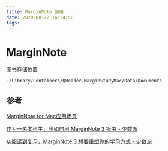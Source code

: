 ```yaml
---
title: MarginNote 使用
date: 2020-08-27 16:54:56
tags:
---
```


# MarginNote



<!--more-->

图书存储位置

```
~/Library/Containers/QReader.MarginStudyMac/Data/Documents
```



## 参考

 [MarginNote for Mac应用场景](https://faq.marginnote.cn/MarginNote3/MarginNote%20for%20Mac.html)  

[作为一名本科生，我如何用 MarginNote 3 拆书 - 少数派](https://sspai.com/post/58621) 

 [从阅读到复习，MarginNote 3 想要重塑你的学习方式 - 少数派](https://sspai.com/post/45881) 

